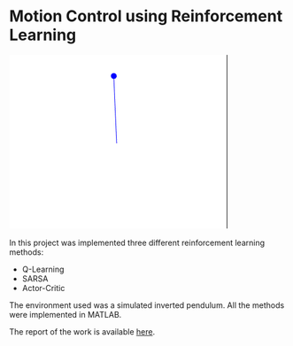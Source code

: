 # Motion Control using Reinforcement Learning
![Q-Learning Result](https://github.com/leandrop98/motion-control-reinforcement-learning/blob/master/Q-Learning.gif?raw=true)

In this project was implemented three different reinforcement learning methods:
- Q-Learning
- SARSA
- Actor-Critic

The environment used was a simulated inverted pendulum. All the methods were implemented in MATLAB.

The report of the work is available [here](https://github.com/leandrop98/motion-control-reinforcement-learning/blob/master/Reinforcement_Learning___Project_Laboratory_Human_Centered_Robotics.pdf).
